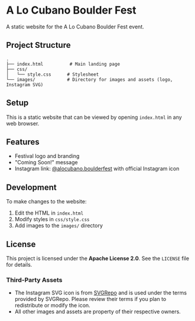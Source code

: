 # A Lo Cubano Boulder Fest

A static website for the A Lo Cubano Boulder Fest event.

## Project Structure

```
.
├── index.html          # Main landing page
├── css/
│   └── style.css      # Stylesheet
└── images/            # Directory for images and assets (logo, Instagram SVG)
```

## Setup

This is a static website that can be viewed by opening `index.html` in any web browser.

## Features
- Festival logo and branding
- "Coming Soon!" message
- Instagram link: [@alocubano.boulderfest](https://www.instagram.com/alocubano.boulderfest/) with official Instagram icon

## Development

To make changes to the website:
1. Edit the HTML in `index.html`
2. Modify styles in `css/style.css`
3. Add images to the `images/` directory

## License

This project is licensed under the **Apache License 2.0**. See the `LICENSE` file for details.

### Third-Party Assets
- The Instagram SVG icon is from [SVGRepo](https://www.svgrepo.com/svg/349410/instagram) and is used under the terms provided by SVGRepo. Please review their terms if you plan to redistribute or modify the icon.
- All other images and assets are property of their respective owners. 
